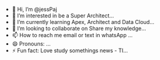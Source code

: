 - 👋 Hi, I’m @jessPaj
- 👀 I’m interested in be a Super Architect...
- 🌱 I’m currently learning Apex, Architect and Data Cloud...
- 💞️ I’m looking to collaborate on Share my knowledge...
- 📫 How to reach me email or text in whatsApp ...
- 😄 Pronouns: ...
- ⚡ Fun fact: Love study somethings news - TI...

<!---
jessPaj/jessPaj is a ✨ special ✨ repository because its `README.md` (this file) appears on your GitHub profile.
You can click the Preview link to take a look at your changes.
--->
